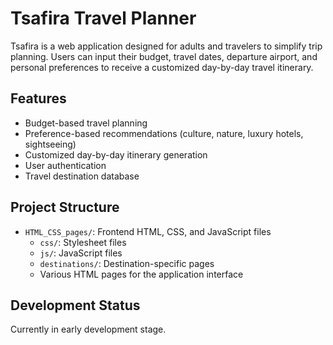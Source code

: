 # Tsafira Travel Planner

Tsafira is a web application designed for adults and travelers to simplify trip planning. Users can input their budget, travel dates, departure airport, and personal preferences to receive a customized day-by-day travel itinerary.

## Features

- Budget-based travel planning
- Preference-based recommendations (culture, nature, luxury hotels, sightseeing)
- Customized day-by-day itinerary generation
- User authentication
- Travel destination database

## Project Structure

- `HTML_CSS_pages/`: Frontend HTML, CSS, and JavaScript files
  - `css/`: Stylesheet files
  - `js/`: JavaScript files
  - `destinations/`: Destination-specific pages
  - Various HTML pages for the application interface

## Development Status

Currently in early development stage.